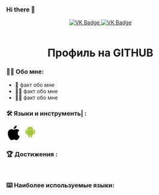 ### Hi there 👋
<div id="badges" align ="center">
<a href= "https://vk.com/davio132">
 <img src = "https://img.shields.io/badge/VK-blue?style=for-the-badge&logo=VK&logoColor=white" alt="VK Badge"/>
</a>
<a href= "https://mail.google.com/mail/u/0/#inbox">
<img src = "https://img.shields.io/badge/EMAIL-red?style=for-the-badge&logo=Gmail&logoColor=white" alt="VK Badge"/>
</a>
</div>
<div id="view prof" align="center">
  <img src="https://komarev.com/ghpvc/?username=Davio1322&style=flat-square&color=blue" alt=""/>
</div>
<div id="hey there" align="center">
  <h1> Профиль на GITHUB </h1>
</div>

### :man_technologist: Обо мне: 
- :brain: факт обо мне
- :man_pilot: факт обо мне
- :biking_man: факт обо мне

### :hammer_and_wrench: Языки и инструменть| :

<div>
 <img src="https://github.com/devicons/devicon/blob/master/icons/apple/apple-original.svg" width="40" height="40"/>
 <img src= "https://github.com/devicons/devicon/blob/master/icons/android/android-original-wordmark.svg"width="40" height="40"/>
</div>

### :trophy: Достижения :

<div>
  <img src="https://github-profile-trophy.vercel.app/?username=Davio1322" alt=""/>
</div>

### :keyboard: Наиболее используемые языки: 

<div>
  <img src="https://github-readme-stats.vercel.app/api/top-langs/?username=Davio1322" alt=""/>
</div>


